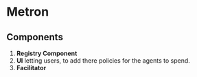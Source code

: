 # Metron

## Components 

1. **Registry Component**
2. **UI** letting users, to add there policies for the agents to spend. 
3. **Facilitator** 